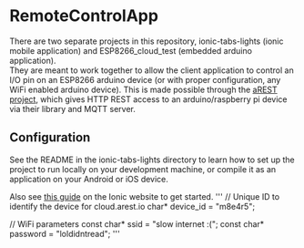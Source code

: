 # RemoteControlApp
There are two separate projects in this repository, ionic-tabs-lights (ionic mobile application) and ESP8266_cloud_test (embedded arduino application).  
They are meant to work together to allow the client application to control an I/O pin on an ESP8266 arduino device (or with proper configuration, any WiFi enabled arduino device). This is made possible through the [aREST project](https://arest.io/), which gives HTTP REST access to an arduino/raspberry pi device via their library and MQTT server.  

## Configuration
See the README in the ionic-tabs-lights directory to learn how to set up the project to run locally on your development machine, or compile it as an application on your Android or iOS device.  

Also see [this guide](https://ionicframework.com/getting-started/) on the Ionic website to get started.
'''
// Unique ID to identify the device for cloud.arest.io
char* device_id = "m8e4r5";

// WiFi parameters
const char* ssid = "slow internet :(";
const char* password = "loldidntread";
'''
